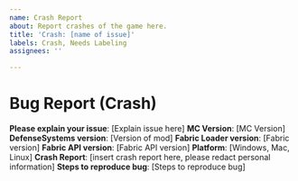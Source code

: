 ```yaml
---
name: Crash Report
about: Report crashes of the game here.
title: 'Crash: [name of issue]'
labels: Crash, Needs Labeling
assignees: ''

---
```


# Bug Report (Crash)
**Please explain your issue**: [Explain issue here]
**MC Version**: [MC Version]
**DefenseSystems version**: [Version of mod]
**Fabric Loader version**: [Fabric version]
**Fabric API version**: [Fabric API version]
**Platform**: [Windows, Mac, Linux]
**Crash Report**: [insert crash report here, please redact personal information]
**Steps to reproduce bug**: [Steps to reproduce bug]
